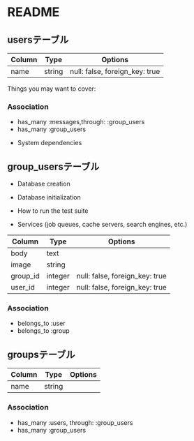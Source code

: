 # README



## usersテーブル


|Column|Type|Options|
|------|----|-------|
|name|string|null: false, foreign_key: true|



Things you may want to cover:


### Association   
- has_many :messages,through: :group_users
- has_many :group_users



* System dependencies




## group_usersテーブル


* Database creation

* Database initialization

* How to run the test suite

* Services (job queues, cache servers, search engines, etc.)


|Column|Type|Options|
|------|----|-------|
|body  |text|       |
|image |string|     |
|group_id|integer|null: false, foreign_key: true|
|user_id|integer|null: false, foreign_key: true|

### Association

 - belongs_to :user
 - belongs_to :group
 

 ## groupsテーブル
 |Column|Type|Options|
 |------|----|-------|
 |name|string|    |
 
### Association

 - has_many :users, through: :group_users
 - has_many :group_users
   



